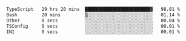 <!-- <img align='right' src="https://github-readme-stats-eight-rose-90.vercel.app
/api?username=JesusJimenezG&show_icons=true&theme=radical">

### Hi there 👋 My name is Jesús.
- I'm a Computer Engineering student.
- I'm currently working as a Full stack Web developer and native Android Developer.

- Proghead.
- Inlärning svenska
- I also like to translate music on my YouTube channel. [![YouTube Views](https://img.shields.io/youtube/channel/views/UCWnlcC4_sV9Imcy9ysQpxHA?style=social)](https://www.youtube.com/channel/UCWnlcC4_sV9Imcy9ysQpxHA) -->
<!-- ![banner](https://github.com/JesusJimenezG/JesusJimenezG/blob/main/1.png) -->

<!--START_SECTION:waka-->

```txt
TypeScript   29 hrs 20 mins  ████████████████████████▓   98.81 %
Bash         20 mins         ▒░░░░░░░░░░░░░░░░░░░░░░░░   01.14 %
Other        0 secs          ░░░░░░░░░░░░░░░░░░░░░░░░░   00.04 %
TSConfig     0 secs          ░░░░░░░░░░░░░░░░░░░░░░░░░   00.01 %
INI          0 secs          ░░░░░░░░░░░░░░░░░░░░░░░░░   00.01 %
```

<!--END_SECTION:waka-->

<!--
**JesusJimenezG/JesusJimenezG** is a ✨ _special_ ✨ repository because its `README.md` (this file) appears on your GitHub profile.

Here are some ideas to get you started:

- 🔭 I’m currently working on ...
- 🌱 I’m currently learning ...
- 👯 I’m looking to collaborate on ...
- 🤔 I’m looking for help with ...
- 💬 Ask me about ...
- 📫 How to reach me: ...
- 😄 Pronouns: ...
- ⚡ Fun fact: ...
-->
